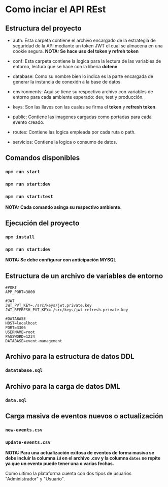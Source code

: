 # Como inciar el API REst

## Estructura del proyecto

- auth: Esta carpeta contiene el archivo encargado de la estrategia de seguridad de la API mediante un token JWT el cual se almacena en una cookie segura.
**NOTA: Se hace uso del token y refreh token**

- conf: Esta carpeta contiene la logica para la lectura de las variables de entorno, lectura que se hace con la liberia **dotenv**

- database: Como su nombre bien lo indica es la parte encargada de generar la instancia de conexión a la base de datos.

- environments: Aqui se tiene su respectivo archivo con variables de entorno para cada ambiente esperado: dev, test y producción.

- keys: Son las llaves con las cuales se firma el **token** y **refresh token**.

- public: Contiene las imagenes cargadas como portadas para cada evento creado.

- routes: Contiene las logica empleada por cada ruta o path.

- servicios: Contiene la logica o consumo de datos.

## Comandos disponibles

### `npm run start`
### `npm run start:dev`
### `npm run start:test`

**NOTA: Cada comando asinga su respectivo ambiente.**

## Ejecución del proyecto

### `npm install`
### `npm run start:dev`

**NOTA: Se debe configurar con anticipación MYSQL**

## Estructura de un archivo de variables de entorno

```env
#PORT
APP_PORT=3000

#JWT
JWT_PVT_KEY=./src/keys/jwt.private.key
JWT_REFRESH_PVT_KEY=./src/keys/jwt-refresh.private.key

#DATABASE
HOST=localhost
PORT=3306
USERNAME=root
PASSWORD=1234
DATABASE=event-management
```

## Archivo para la estructura de datos DDL

### `datatabase.sql`

## Archivo para la carga de datos DML

### `data.sql`

## Carga masiva de eventos nuevos o actualización

### `new-events.csv`
### `update-events.csv`

**NOTA: Para una actualización exitosa de eventos de forma masiva se debe incluir la columna `id` en el archivo .csv y la columna `dates` se repite ya que un evento puede tener una o varias fechas.**

Como ultimo la plataforma cuenta con dos tipos de usuarios "Administrador" y "Usuario".